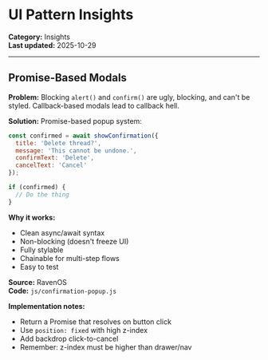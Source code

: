 # UI Pattern Insights

**Category:** Insights  
**Last updated:** 2025-10-29

---

## Promise-Based Modals

**Problem:** Blocking `alert()` and `confirm()` are ugly, blocking, and can't be styled. Callback-based modals lead to callback hell.

**Solution:** Promise-based popup system:
```javascript
const confirmed = await showConfirmation({
  title: 'Delete thread?',
  message: 'This cannot be undone.',
  confirmText: 'Delete',
  cancelText: 'Cancel'
});

if (confirmed) {
  // Do the thing
}
```

**Why it works:**
- Clean async/await syntax
- Non-blocking (doesn't freeze UI)
- Fully stylable
- Chainable for multi-step flows
- Easy to test

**Source:** RavenOS  
**Code:** `js/confirmation-popup.js`

**Implementation notes:**
- Return a Promise that resolves on button click
- Use `position: fixed` with high z-index
- Add backdrop click-to-cancel
- Remember: z-index must be higher than drawer/nav

